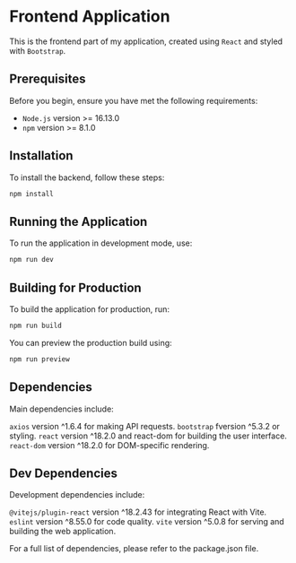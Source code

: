 # Frontend Application

This is the frontend part of my application, created using `React` and styled with `Bootstrap`.

## Prerequisites

Before you begin, ensure you have met the following requirements:
- `Node.js` version >= 16.13.0
- `npm` version >= 8.1.0

## Installation

To install the backend, follow these steps:

```bash
npm install
```

## Running the Application

To run the application in development mode, use:

```bash
npm run dev
```

## Building for Production

To build the application for production, run:

```bash
npm run build
```

You can preview the production build using:

```bash
npm run preview
```

## Dependencies

Main dependencies include:

`axios` version ^1.6.4 for making API requests. 
`bootstrap` fversion ^5.3.2 or styling.
`react` version ^18.2.0 and react-dom for building the user interface.
`react-dom` version ^18.2.0 for DOM-specific rendering.

## Dev Dependencies

Development dependencies include:

`@vitejs/plugin-react` version ^18.2.43 for integrating React with Vite.
`eslint` version ^8.55.0 for code quality.
`vite` version ^5.0.8 for serving and building the web application.

For a full list of dependencies, please refer to the package.json file.